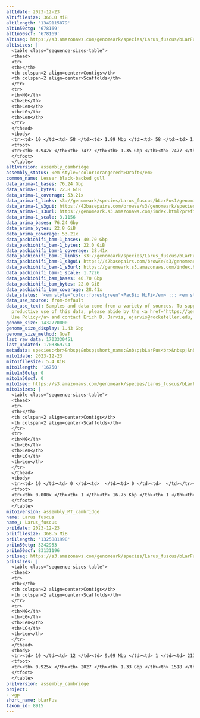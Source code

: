 ```yaml
---
alt1date: 2023-12-23
alt1filesize: 366.0 MiB
alt1length: '1349115879'
alt1n50ctg: '678169'
alt1n50scf: '678169'
alt1seq: https://s3.amazonaws.com/genomeark/species/Larus_fuscus/bLarFus1/assembly_cambridge/bLarFus1.alt.asm.20231223.fasta.gz
alt1sizes: |
  <table class="sequence-sizes-table">
  <thead>
  <tr>
  <th></th>
  <th colspan=2 align=center>Contigs</th>
  <th colspan=2 align=center>Scaffolds</th>
  </tr>
  <tr>
  <th>NG</th>
  <th>LG</th>
  <th>Len</th>
  <th>LG</th>
  <th>Len</th>
  </tr>
  </thead>
  <tbody>
  <tr><td> 10 </td><td> 58 </td><td> 1.99 Mbp </td><td> 58 </td><td> 1.99 Mbp </td></tr><tr><td> 20 </td><td> 141 </td><td> 1.53 Mbp </td><td> 141 </td><td> 1.53 Mbp </td></tr><tr><td> 30 </td><td> 248 </td><td> 1.17 Mbp </td><td> 248 </td><td> 1.17 Mbp </td></tr><tr><td> 40 </td><td> 390 </td><td> 0.90 Mbp </td><td> 390 </td><td> 0.90 Mbp </td></tr><tr style="background-color:#cccccc;"><td> 50 </td><td> 575 </td><td> 0.68 Mbp </td><td> 575 </td><td> 0.68 Mbp </td></tr><tr><td> 60 </td><td> 822 </td><td> 497.59 Kbp </td><td> 822 </td><td> 497.59 Kbp </td></tr><tr><td> 70 </td><td> 1184 </td><td> 309.92 Kbp </td><td> 1184 </td><td> 309.92 Kbp </td></tr><tr><td> 80 </td><td> 1869 </td><td> 135.65 Kbp </td><td> 1869 </td><td> 135.65 Kbp </td></tr><tr><td> 90 </td><td> 4140 </td><td> 31.36 Kbp </td><td> 4140 </td><td> 31.36 Kbp </td></tr><tr><td> 100 </td><td> 0 </td><td>  </td><td> 0 </td><td>  </td></tr></tbody>
  <tfoot>
  <tr><th> 0.942x </th><th> 7477 </th><th> 1.35 Gbp </th><th> 7477 </th><th> 1.35 Gbp </th></tr>
  </tfoot>
  </table>
alt1version: assembly_cambridge
assembly_status: <em style="color:orangered">Draft</em>
common_name: Lesser black-backed gull
data_arima-1_bases: 76.24 Gbp
data_arima-1_bytes: 22.8 GiB
data_arima-1_coverage: 53.21x
data_arima-1_links: s3://genomeark/species/Larus_fuscus/bLarFus1/genomic_data/arima/<br>
data_arima-1_s3gui: https://42basepairs.com/browse/s3/genomeark/species/Larus_fuscus/bLarFus1/genomic_data/arima/
data_arima-1_s3url: https://genomeark.s3.amazonaws.com/index.html?prefix=species/Larus_fuscus/bLarFus1/genomic_data/arima/
data_arima-1_scale: 3.1156
data_arima_bases: 76.24 Gbp
data_arima_bytes: 22.8 GiB
data_arima_coverage: 53.21x
data_pacbiohifi_bam-1_bases: 40.70 Gbp
data_pacbiohifi_bam-1_bytes: 22.0 GiB
data_pacbiohifi_bam-1_coverage: 28.41x
data_pacbiohifi_bam-1_links: s3://genomeark/species/Larus_fuscus/bLarFus1/genomic_data/pacbio_hifi/<br>
data_pacbiohifi_bam-1_s3gui: https://42basepairs.com/browse/s3/genomeark/species/Larus_fuscus/bLarFus1/genomic_data/pacbio_hifi/
data_pacbiohifi_bam-1_s3url: https://genomeark.s3.amazonaws.com/index.html?prefix=species/Larus_fuscus/bLarFus1/genomic_data/pacbio_hifi/
data_pacbiohifi_bam-1_scale: 1.7226
data_pacbiohifi_bam_bases: 40.70 Gbp
data_pacbiohifi_bam_bytes: 22.0 GiB
data_pacbiohifi_bam_coverage: 28.41x
data_status: '<em style="color:forestgreen">PacBio HiFi</em> ::: <em style="color:forestgreen">Arima</em>'
data_use_source: from-default
data_use_text: Samples and data come from a variety of sources. To support fair and
  productive use of this data, please abide by the <a href="https://genome10k.soe.ucsc.edu/data-use-policies/">Data
  Use Policy</a> and contact Erich D. Jarvis, ejarvis@rockefeller.edu, with any questions.
genome_size: 1432770000
genome_size_display: 1.43 Gbp
genome_size_method: GoaT
last_raw_data: 1703330451
last_updated: 1703369794
metadata: species:<br>&nbsp;&nbsp;short_name:&nbsp;bLarFus<br>&nbsp;&nbsp;name:&nbsp;Larus&nbsp;fuscus<br>&nbsp;&nbsp;taxon_id:&nbsp;8915<br>&nbsp;&nbsp;common_name:&nbsp;Lesser&nbsp;black-backed&nbsp;gull<br>&nbsp;&nbsp;order:<br>&nbsp;&nbsp;&nbsp;&nbsp;name:&nbsp;Charadriiformes<br>&nbsp;&nbsp;family:<br>&nbsp;&nbsp;&nbsp;&nbsp;name:&nbsp;Laridae<br>&nbsp;&nbsp;individuals:<br>&nbsp;&nbsp;&nbsp;&nbsp;-&nbsp;short_name:&nbsp;bLarFus1<br>&nbsp;&nbsp;&nbsp;&nbsp;&nbsp;&nbsp;biosample_id:&nbsp;SAMEA112468039<br>&nbsp;&nbsp;&nbsp;&nbsp;&nbsp;&nbsp;sex:&nbsp;female<br>&nbsp;&nbsp;genome_size:&nbsp;1432770000<br>&nbsp;&nbsp;genome_size_method:&nbsp;GoaT<br>&nbsp;&nbsp;project:&nbsp;[&nbsp;vgp&nbsp;]<br>
mito1date: 2023-12-23
mito1filesize: 5.4 KiB
mito1length: '16750'
mito1n50ctg: 0
mito1n50scf: 0
mito1seq: https://s3.amazonaws.com/genomeark/species/Larus_fuscus/bLarFus1/assembly_MT_cambridge/bLarFus1.MT.20231223.fasta.gz
mito1sizes: |
  <table class="sequence-sizes-table">
  <thead>
  <tr>
  <th></th>
  <th colspan=2 align=center>Contigs</th>
  <th colspan=2 align=center>Scaffolds</th>
  </tr>
  <tr>
  <th>NG</th>
  <th>LG</th>
  <th>Len</th>
  <th>LG</th>
  <th>Len</th>
  </tr>
  </thead>
  <tbody>
  <tr><td> 10 </td><td> 0 </td><td>  </td><td> 0 </td><td>  </td></tr><tr><td> 20 </td><td> 0 </td><td>  </td><td> 0 </td><td>  </td></tr><tr><td> 30 </td><td> 0 </td><td>  </td><td> 0 </td><td>  </td></tr><tr><td> 40 </td><td> 0 </td><td>  </td><td> 0 </td><td>  </td></tr><tr style="background-color:#cccccc;"><td> 50 </td><td> 0 </td><td style="background-color:#ff8888;">  </td><td> 0 </td><td style="background-color:#ff8888;">  </td></tr><tr><td> 60 </td><td> 0 </td><td>  </td><td> 0 </td><td>  </td></tr><tr><td> 70 </td><td> 0 </td><td>  </td><td> 0 </td><td>  </td></tr><tr><td> 80 </td><td> 0 </td><td>  </td><td> 0 </td><td>  </td></tr><tr><td> 90 </td><td> 0 </td><td>  </td><td> 0 </td><td>  </td></tr><tr><td> 100 </td><td> 0 </td><td>  </td><td> 0 </td><td>  </td></tr></tbody>
  <tfoot>
  <tr><th> 0.000x </th><th> 1 </th><th> 16.75 Kbp </th><th> 1 </th><th> 16.75 Kbp </th></tr>
  </tfoot>
  </table>
mito1version: assembly_MT_cambridge
name: Larus fuscus
name_: Larus_fuscus
pri1date: 2023-12-23
pri1filesize: 368.5 MiB
pri1length: '1325881998'
pri1n50ctg: 3242953
pri1n50scf: 83131196
pri1seq: https://s3.amazonaws.com/genomeark/species/Larus_fuscus/bLarFus1/assembly_cambridge/bLarFus1.pri.asm.20231223.fasta.gz
pri1sizes: |
  <table class="sequence-sizes-table">
  <thead>
  <tr>
  <th></th>
  <th colspan=2 align=center>Contigs</th>
  <th colspan=2 align=center>Scaffolds</th>
  </tr>
  <tr>
  <th>NG</th>
  <th>LG</th>
  <th>Len</th>
  <th>LG</th>
  <th>Len</th>
  </tr>
  </thead>
  <tbody>
  <tr><td> 10 </td><td> 12 </td><td> 9.09 Mbp </td><td> 1 </td><td> 217.39 Mbp </td></tr><tr><td> 20 </td><td> 30 </td><td> 6.85 Mbp </td><td> 2 </td><td> 166.87 Mbp </td></tr><tr><td> 30 </td><td> 53 </td><td> 5.45 Mbp </td><td> 3 </td><td> 127.37 Mbp </td></tr><tr><td> 40 </td><td> 83 </td><td> 4.21 Mbp </td><td> 4 </td><td> 94.81 Mbp </td></tr><tr style="background-color:#cccccc;"><td> 50 </td><td> 122 </td><td style="background-color:#88ff88;"> 3.24 Mbp </td><td> 6 </td><td style="background-color:#88ff88;"> 83.13 Mbp </td></tr><tr><td> 60 </td><td> 172 </td><td> 2.47 Mbp </td><td> 8 </td><td> 57.05 Mbp </td></tr><tr><td> 70 </td><td> 239 </td><td> 1.81 Mbp </td><td> 10 </td><td> 48.95 Mbp </td></tr><tr><td> 80 </td><td> 354 </td><td> 0.74 Mbp </td><td> 19 </td><td> 8.70 Mbp </td></tr><tr><td> 90 </td><td> 1000 </td><td> 82.00 Kbp </td><td> 517 </td><td> 87.23 Kbp </td></tr><tr><td> 100 </td><td> 0 </td><td>  </td><td> 0 </td><td>  </td></tr></tbody>
  <tfoot>
  <tr><th> 0.925x </th><th> 2027 </th><th> 1.33 Gbp </th><th> 1518 </th><th> 1.33 Gbp </th></tr>
  </tfoot>
  </table>
pri1version: assembly_cambridge
project:
- vgp
short_name: bLarFus
taxon_id: 8915
---
```

